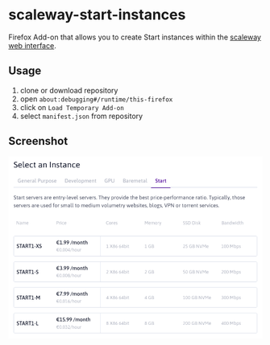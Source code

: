 # scaleway-start-instances

Firefox Add-on that allows you to create Start instances within the [scaleway web interface](https://console.scaleway.com/).

## Usage

1. clone or download repository
2. open `about:debugging#/runtime/this-firefox`
3. click on `Load Temporary Add-on`
4. select `manifest.json` from repository

## Screenshot

<img src="screenshot.png" alt="start instances" width="750"/>
